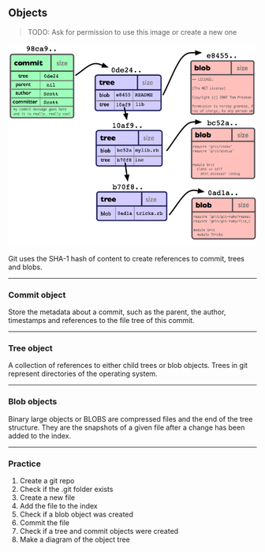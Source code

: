 ## Objects

> TODO: Ask for permission to use this image or create a new one

![Git Objects](../Assets/images/git-objects-model.png)

Git uses the SHA-1 hash of content to create references to commit, trees and
blobs.

-------------------------------------------------------------------------------
### Commit object

Store the metadata about a commit, such as the parent, the author, timestamps
and references to the file tree of this commit.

-------------------------------------------------------------------------------
### Tree object

A collection of references to either child trees or blob objects. Trees in 
git represent directories of the operating system.

-------------------------------------------------------------------------------
### Blob objects

Binary large objects or BLOBS are compressed files and the end of the tree
structure. They are the snapshots of a given file after a change has been 
added to the index.

-------------------------------------------------------------------------------
### Practice

1. Create a git repo
2. Check if the .git folder exists
3. Create a new file
4. Add the file to the index
5. Check if a blob object was created
6. Commit the file
7. Check if a tree and commit objects were created
8. Make a diagram of the object tree